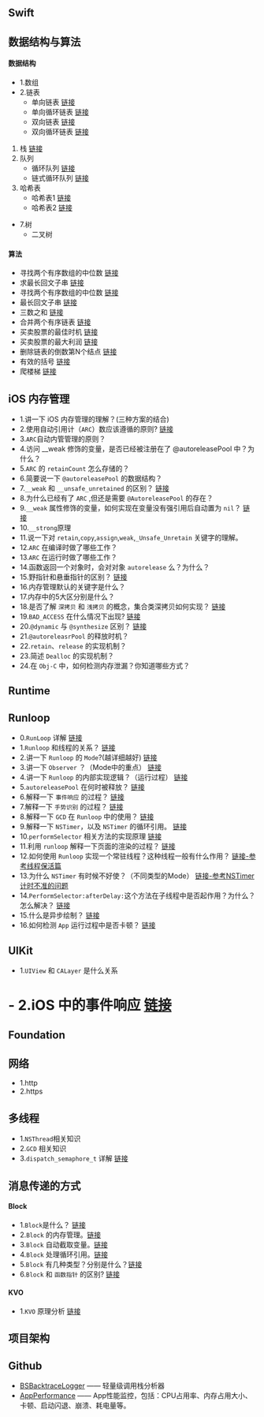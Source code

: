 

## Swift


## 数据结构与算法

#### 数据结构
- 1.数组
- 2.链表
    - 单向链表 [链接](https://github.com/xiu619544553/dailyCode/blob/master/数据结构与算法/线性表_单链表/main.c)
    - 单向循环链表 [链接](https://github.com/xiu619544553/dailyCode/blob/master/数据结构与算法/线性表_单向循环链表/main.c)
    - 双向链表 [链接](https://github.com/xiu619544553/dailyCode/blob/master/数据结构与算法/线性表_双向链表/main.c)
    - 双向循环链表 [链接](https://github.com/xiu619544553/dailyCode/blob/master/数据结构与算法/线性表_双向循环链表/main.c)
1. 栈 [链接](https://github.com/xiu619544553/dailyCode/blob/master/数据结构与算法/栈/main.c)
2. 队列
    - 循环队列 [链接](https://github.com/xiu619544553/dailyCode/blob/master/数据结构与算法/循环队列/main.c)
    - 链式循环队列 [链接](https://github.com/xiu619544553/dailyCode/blob/master/数据结构与算法/链式循环队列/main.c)
5. 哈希表
    - 哈希表1 [链接](https://github.com/xiu619544553/dailyCode/blob/master/数据结构与算法/哈希表/main.c)
    * 哈希表2 [链接](https://github.com/xiu619544553/dailyCode/blob/master/数据结构与算法/哈希表2/main.c)
- 7.树
    - 二叉树

#### 算法

- 寻找两个有序数组的中位数 [链接](https://github.com/xiu619544553/dailyCode/blob/master/算法题/寻找两个有序数组的中位数/main.c)
- 求最长回文子串 [链接](https://github.com/xiu619544553/dailyCode/blob/master/算法题/最长回文子串/main.c)
- 寻找两个有序数组的中位数 [链接](https://github.com/xiu619544553/dailyCode/blob/master/算法题/寻找两个有序数组的中位数/main.c)
- 最长回文子串 [链接](https://github.com/xiu619544553/dailyCode/blob/master/算法题/最长回文子串/main.c)
- 三数之和 [链接](https://github.com/xiu619544553/dailyCode/blob/master/算法题/三数之和/main.c)
- 合并两个有序链表 [链接](https://github.com/xiu619544553/dailyCode/blob/master/算法题/合并两个有序链表/main.c)
- 买卖股票的最佳时机 [链接](https://github.com/xiu619544553/dailyCode/blob/master/算法题/买卖股票的最佳时机/main.c)
- 买卖股票的最大利润 [链接](https://github.com/xiu619544553/dailyCode/blob/master/算法题/买卖股票的最大利润/main.c)
- 删除链表的倒数第N个结点 [链接](https://github.com/xiu619544553/dailyCode/blob/master/算法题/删除链表的倒数第N个结点/main.c)
- 有效的括号 [链接](https://github.com/xiu619544553/dailyCode/blob/master/算法题/有效的括号/main.c)
- 爬楼梯 [链接](https://github.com/xiu619544553/dailyCode/blob/master/算法题/爬楼梯/main.c)

## iOS 内存管理
- 1.讲一下 iOS 内存管理的理解？(三种方案的结合) 
- 2.使用自动引用计（`ARC`）数应该遵循的原则? [链接](https://github.com/xiu619544553/dailyCode/blob/master/内存管理/2.使用ARC应该遵守的原则.md)
- 3.`ARC`自动内管管理的原则？
- 4.访问 __weak 修饰的变量，是否已经被注册在了 @autoreleasePool 中？为什么？
- 5.`ARC` 的 `retainCount` 怎么存储的？
- 6.简要说一下 `@autoreleasePool` 的数据结构？
- 7.`__weak` 和 `__unsafe_unretained` 的区别？ [链接](https://github.com/xiu619544553/dailyCode/blob/master/内存管理/7.__weak和__unsafe_unretained的区别.md)
- 8.为什么已经有了 `ARC` ,但还是需要 `@AutoreleasePool` 的存在？
- 9.`__weak` 属性修饰的变量，如何实现在变量没有强引用后自动置为 `nil`？ [链接](https://github.com/xiu619544553/dailyCode/blob/master/内存管理/9.__weak.md)
- 10.`__strong`原理
- 11.说一下对 `retain`,`copy`,`assign`,`weak`,`_Unsafe_Unretain` 关键字的理解。
- 12.`ARC` 在编译时做了哪些工作？
- 13.`ARC` 在运行时做了哪些工作？
- 14.函数返回一个对象时，会对对象 `autorelease` 么？为什么？
- 15.野指针和悬垂指针的区别？ [链接](https://github.com/xiu619544553/dailyCode/blob/master/内存管理/15.野指针和悬垂指针的区别.md)
- 16.内存管理默认的关键字是什么？
- 17.内存中的5大区分别是什么？
- 18.是否了解 `深拷贝` 和 `浅拷贝` 的概念，集合类深拷贝如何实现？ [链接](https://github.com/xiu619544553/dailyCode/blob/master/内存管理/18.深拷贝和浅拷贝.md)
- 19.`BAD_ACCESS` 在什么情况下出现? [链接](https://github.com/xiu619544553/dailyCode/blob/master/内存管理/19.BAD_ACCESS.md)
- 20.`@dynamic` 与 `@synthesize` 区别？ [链接](https://github.com/xiu619544553/dailyCode/blob/master/内存管理/20.@dynamic与@synthesize区别.md)
- 21.`@autoreleasrPool` 的释放时机？
- 22.`retain`、`release` 的实现机制？
- 23.简述 `Dealloc` 的实现机制？
- 24.在 `Obj-C` 中，如何检测内存泄漏？你知道哪些方式？


## Runtime

## Runloop
- 0.`RunLoop` 详解 [链接](https://github.com/xiu619544553/dailyCode/blob/master/RunLoop/0.RunLoop详解.md)
- 1.`Runloop` 和线程的关系？ [链接](https://github.com/xiu619544553/dailyCode/blob/master/RunLoop/1.Runloop和线程的关系.md)
- 2.讲一下 `Runloop` 的 `Mode`?(越详细越好) [链接](https://github.com/xiu619544553/dailyCode/blob/master/RunLoop/2.讲一下Runloop的Mode.md)
- 3.讲一下 `Observer` ？（Mode中的重点）  [链接](https://github.com/xiu619544553/dailyCode/blob/master/RunLoop/3.讲一下Observer.md)
- 4.讲一下 `Runloop` 的内部实现逻辑？（运行过程）  [链接](https://github.com/xiu619544553/dailyCode/blob/master/RunLoop/4.讲一下Runloop的内部实现逻辑.md)
- 5.`autoreleasePool` 在何时被释放？ [链接](https://github.com/xiu619544553/dailyCode/blob/master/RunLoop/5.autoreleasePool在何时被释放.md)
- 6.解释一下 `事件响应` 的过程？ [链接](https://github.com/xiu619544553/dailyCode/blob/master/RunLoop/6.解释一下事件响应的过程.md)
- 7.解释一下 `手势识别` 的过程？ [链接](https://github.com/xiu619544553/dailyCode/blob/master/RunLoop/7.解释一下手势识别的过程.md)
- 8.解释一下 `GCD` 在 `Runloop` 中的使用？ [链接](https://github.com/xiu619544553/dailyCode/blob/master/RunLoop/8.解释一下GCD在Runloop中的使用.md) 
- 9.解释一下 `NSTimer`，以及 `NSTimer` 的循环引用。 [链接](https://github.com/xiu619544553/dailyCode/blob/master/RunLoop/9.解释一下NSTimer以及NSTimer的循环引用.md) 
- 10.`performSelector` 相关方法的实现原理  [链接](https://github.com/xiu619544553/dailyCode/blob/master/RunLoop/10.performSelector相关方法的实现原理.md) 
- 11.利用 `runloop` 解释一下页面的渲染的过程？ [链接](https://github.com/xiu619544553/dailyCode/blob/master/RunLoop/11.利用runloop解释一下页面的渲染的过程.md) 
- 12.如何使用 `Runloop` 实现一个常驻线程？这种线程一般有什么作用？ [链接-参考线程保活篇](https://github.com/xiu619544553/dailyCode/blob/master/RunLoop/0.RunLoop详解.md)
- 13.为什么 `NSTimer` 有时候不好使？（不同类型的Mode） [链接-参考NSTimer计时不准的问题](https://github.com/xiu619544553/dailyCode/blob/master/RunLoop/0.RunLoop详解.md)
- 14.`PerformSelector:afterDelay:`这个方法在子线程中是否起作用？为什么？怎么解决？  [链接](https://github.com/xiu619544553/dailyCode/blob/master/RunLoop/10.performSelector相关方法的实现原理.md) 
- 15.什么是异步绘制？ [链接](https://github.com/xiu619544553/dailyCode/blob/master/RunLoop/15.什么是异步绘制.md)
- 16.如何检测 `App` 运行过程中是否卡顿？ [链接](https://github.com/xiu619544553/dailyCode/blob/master/RunLoop/16.如何检测App运行过程中是否卡顿.md)

## UIKit
- 1.`UIView` 和 `CALayer` 是什么关系
# - 2.iOS 中的事件响应   [链接](https://github.com/xiu619544553/dailyCode/blob/master/UIKit/2.iOS中的事件响应.md)


## Foundation

## 网络
- 1.http
- 2.https

## 多线程
- 1.`NSThread`相关知识
- 2.`GCD` 相关知识
- 3.`dispatch_semaphore_t` 详解  [链接](https://github.com/xiu619544553/dailyCode/blob/master/多线程/3.dispatch_semaphore_t.md)

## 消息传递的方式

#### Block
- 1.`Block`是什么？ [链接](https://github.com/xiu619544553/dailyCode/blob/master/消息传递的方式/block.md)
- 2.`Block` 的内存管理。[链接](https://github.com/xiu619544553/dailyCode/blob/master/消息传递的方式/block.md)
- 3.`Block` 自动截取变量。[链接](https://github.com/xiu619544553/dailyCode/blob/master/消息传递的方式/block.md)
- 4.`Block` 处理循环引用。[链接](https://github.com/xiu619544553/dailyCode/blob/master/消息传递的方式/block.md)
- 5.`Block` 有几种类型？分别是什么？[链接](https://github.com/xiu619544553/dailyCode/blob/master/消息传递的方式/block.md)
- 6.`Block` 和 `函数指针` 的区别? [链接](https://github.com/xiu619544553/dailyCode/blob/master/消息传递的方式/block.md)

#### KVO
- 1.`KVO` 原理分析 [链接](https://github.com/xiu619544553/dailyCode/blob/master/消息传递的方式/kvo/1.kvo原理分析.md)

## 项目架构


## Github
- [BSBacktraceLogger](https://github.com/bestswifter/BSBacktraceLogger) —— 轻量级调用栈分析器
- [AppPerformance](https://github.com/SilongLi/AppPerformance) —— App性能监控，包括：CPU占用率、内存占用大小、卡顿、启动闪退、崩溃、耗电量等。 
